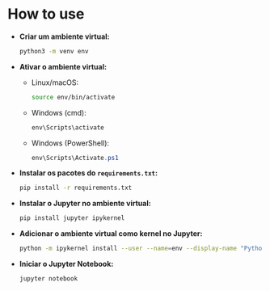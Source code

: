 # **How to use**

* **Criar um ambiente virtual:**

  ```bash
  python3 -m venv env
  ```

* **Ativar o ambiente virtual:**

  * Linux/macOS:

    ```bash
    source env/bin/activate
    ```
  * Windows (cmd):

    ```cmd
    env\Scripts\activate
    ```
  * Windows (PowerShell):

    ```powershell
    env\Scripts\Activate.ps1
    ```

* **Instalar os pacotes do `requirements.txt`:**

  ```bash
  pip install -r requirements.txt
  ```

* **Instalar o Jupyter no ambiente virtual:**

  ```bash
  pip install jupyter ipykernel
  ```

* **Adicionar o ambiente virtual como kernel no Jupyter:**

  ```bash
  python -m ipykernel install --user --name=env --display-name "Python (env)"
  ```

* **Iniciar o Jupyter Notebook:**

  ```bash
  jupyter notebook
  ```
